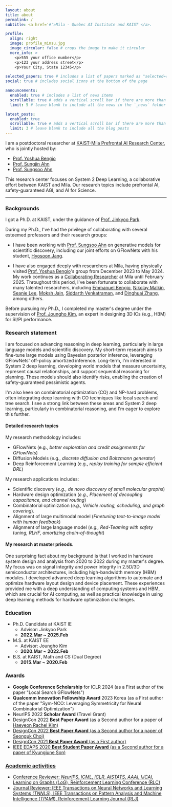 ```yaml
---
layout: about
title: about
permalink: /
subtitle: <a href='#'>Mila - Quebec AI Institute and KAIST </a>.

profile:
  align: right
  image: profile_minsu.jpg
  image_circular: false # crops the image to make it circular
  more_info: >
    <p>555 your office number</p>
    <p>123 your address street</p>
    <p>Your City, State 12345</p>

selected_papers: true # includes a list of papers marked as "selected={true}"
social: true # includes social icons at the bottom of the page

announcements:
  enabled: true # includes a list of news items
  scrollable: true # adds a vertical scroll bar if there are more than 3 news items
  limit: 5 # leave blank to include all the news in the `_news` folder

latest_posts:
  enabled: true
  scrollable: true # adds a vertical scroll bar if there are more than 3 new posts items
  limit: 3 # leave blank to include all the blog posts
---
```


I am a postdoctoral researcher at [KAIST-Mila Prefrontal AI Research Center](https://mlml.kaist.ac.kr/pair), who is jointly hosted by:

- [Prof. Yoshua Bengio](https://yoshuabengio.org/)
- [Prof. Sungjin Ahn](https://mlml.kaist.ac.kr/sungjinahn)
- [Prof. Sungsoo Ahn](https://sites.google.com/view/sungsooahn0215/home)

This research center focuses on System 2 Deep Learning, a collaborative effort between KAIST and Mila. Our research topics include prefrontal AI, safety-guaranteed AGI, and AI for Science.

---

### Backgrounds

I got a Ph.D. at KAIST, under the guidance of [Prof. Jinkyoo Park](http://silab.kaist.ac.kr/our-team/).

During my Ph.D., I've had the privilege of collaborating with several esteemed professors and their research groups:

- I have been working with [Prof. Sungsoo Ahn](https://sites.google.com/view/sungsooahn0215/home) on generative models for scientific discovery, including our joint efforts on GFlowNets with his student, [Hyosoon Jang](https://hsjang0.github.io/hsjang/).

- I have also engaged deeply with researchers at Mila, having physically visited [Prof. Yoshua Bengio](https://yoshuabengio.org/)'s group from December 2023 to May 2024. My work continues as a [Collaborating Researcher](https://mila.quebec/en/minsu-kim) at Mila until February 2025. Throughout this period, I've been fortunate to collaborate with many talented researchers, including [Emmanuel Bengio](https://folinoid.com/), [Nikolay Malkin](https://malkin1729.github.io/), [Seanie Lee](https://seanie12.github.io/), [Moksh Jain](https://mj10.github.io/), [Siddarth Venkatraman](https://hyperpotatoneo.github.io/), and [Dinghuai Zhang](https://zdhnarsil.github.io/), among others.

Before pursuing my Ph.D., I completed my master's degree under the supervision of [Prof. Joungho Kim](https://tera.kaist.ac.kr/), an expert in designing 3D ICs (e.g., HBM) for SI/PI performance.

### Research statement

I am focused on advancing reasoning in deep learning, particularly in large language models and scientific discovery. My short-term research aims to fine-tune large models using Bayesian posterior inference, leveraging GFlowNets' off-policy amortized inference. Long-term, I'm interested in System 2 deep learning, developing world models that measure uncertainty, represent causal relationships, and support sequential reasoning for planning. These models should also identify risks, enabling the creation of safety-guaranteed pessimistic agents.

I'm also keen on combinatorial optimization (CO) and NP-hard problems, often integrating deep learning with CO techniques like local search and tree search. I see a strong link between these areas and System 2 deep learning, particularly in combinatorial reasoning, and I'm eager to explore this further.

#### Detailed research topics

My research methodology includes:
- GFlowNets (e.g., *better exploration and credit assignments for GFlowNets*)
- Diffusion Models (e.g., *discrete diffusion and Boltzmann generator*)
- Deep Reinforcement Learning (e.g., *replay training for sample efficient DRL*)

My research applications includes:
- Scientific discovery (*e.g., de novo discovery of small molecular graphs*)
- Hardware design optimization (*e.g., Placement of decoupling capacitance, and channel routing*)
- Combinatorial optimization (*e.g., Vehicle routing, scheduling, and graph covering*).
- Alignment of large multimodal model (*Finetuning text-to-image model with human feedback*)
- Alignment of large language model (*e.g., Red-Teaming with safety tuning, RLHF, amortizing chain-of-thought*)

#### My research at master prieods. 

One surprising fact about my background is that I worked in hardware system design and analysis from 2020 to 2022 during my master's degree. My focus was on signal integrity and power integrity in 2.5D/3D semiconductor architectures, including high-bandwidth memory (HBM) modules. I developed advanced deep learning algorithms to automate and optimize hardware layout design and device placement. These experiences provided me with a deep understanding of computing systems and HBM, which are crucial for AI computing, as well as practical knowledge in using deep learning methods for hardware optimization challenges.



### Education 

- Ph.D. Candidate at KAIST IE
  - Advisor: Jinkyoo Park
  - **2022.Mar ~ 2025.Feb**
- M.S. at KAIST EE
  - Advisor: Joungho Kim
  - **2020.Mar ~ 2022.Feb**
- B.S. at KAIST, Math and CS (Dual Degree)
  - **2015.Mar ~ 2020.Feb**

### Awards
- **Google Conference Scholarship** for ICLR 2024 (as a First author of the paper "Local Search GFlowNets")
- **Qualcomm Innovation Fellowship Award** 2023 Korea (as a First author of the paper "Sym-NCO: Leveraging Symmetricity for Neural Combinatorial Optimization")
- NeurIPS 2022 **Scholar Award** (Travel Grant)
- DesignCon 2022 **Best Paper Award** (as a Second author for a paper of <a href="https://www.linkedin.com/in/haeyeon-rachel-kim/">Haeyeon Rachel Kim)
- DesignCon 2022 **Best Paper Award** (as a Second author for a paper of <a href="https://www.linkedin.com/in/seonguk-choi-6077731a9/"> Seonguk Choi)
- DesignCon 2021 **Best Paper Award** (as a First author)
- IEEE EDAPS 2020 **Best Student Paper Award** (as a Second author for a paper of <a href="https://www.linkedin.com/in/kyungjune-son-300a9318a/">Kyungjune Son)

### Academic activities

- Conference Reviewer: *NeurIPS*, *ICML*, *ICLR*, *AISTATS*, *AAAI*, *IJCAI*, Learning on Graphs (*LoG*), Reinforcement Learning Conference (RLC)
- Journal Reviewer: IEEE Transactions on Neural Networks and Learning Systems (*TNNLS*), IEEE Transactions on Pattern Analysis and Machine Intelligence (*TPAMI*), Reinforcement Learning Journal (RLJ)
